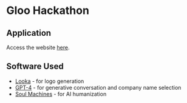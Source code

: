 # Gloo Hackathon

## Application

Access the website [here](https://wiserock.github.io/gloo-hackathon).

## Software Used

- [Looka](https://looka.com/) - for logo generation
- [GPT-4](https://openai.com/gpt-4) - for generative conversation and company name selection
- [Soul Machines](https://www.soulmachines.com/) - for AI humanization
